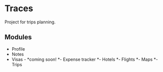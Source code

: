 # Traces

Project for trips planning. 

## Modules

 - Profile
 - Notes
 - Visas - *coming soon!
 *- Expense tracker
 *- Hotels
 *- Flights
 *- Maps
 *- Trips


